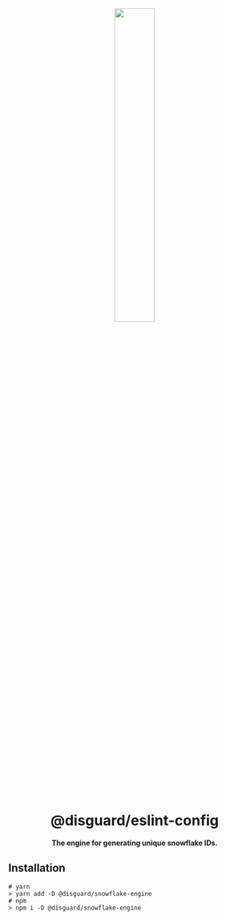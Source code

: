 <div align="center">
<img src="https://imgur.com/JSYF54V.png" align="center" width="40%" alt="">

# @disguard/eslint-config

**The engine for generating unique snowflake IDs.**

</div>

## Installation

```shell
# yarn
> yarn add -D @disguard/snowflake-engine
# npm 
> npm i -D @disguard/snowflake-engine
```
